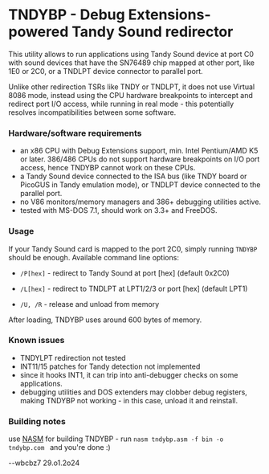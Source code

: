 # TNDYBP - Debug Extensions-powered Tandy Sound redirector

This utility allows to run applications using Tandy Sound device at port C0 with sound devices that have the SN76489 chip mapped at other port, like 1E0 or 2C0, or a TNDLPT device connector to parallel port.

Unlike other redirection TSRs like TNDY or TNDLPT, it does not use Virtual 8086 mode, instead using the CPU hardware breakpoints to intercept and redirect port I/O access, while running in real mode - this potentially resolves incompatibilities between some software.

### Hardware/software requirements

* an x86 CPU with Debug Extensions support, min. Intel Pentium/AMD K5 or later. 386/486 CPUs do not support hardware breakpoints on I/O port access, hence TNDYBP cannot work on these CPUs.
* a Tandy Sound device connected to the ISA bus (like TNDY board or PicoGUS in Tandy emulation mode), or TNDLPT device connected to the parallel port.
* no V86 monitors/memory managers and 386+ debugging utilities active. 
* tested with MS-DOS 7.1, should work on 3.3+ and FreeDOS.

### Usage

If your Tandy Sound card is mapped to the port 2C0, simply running `TNDYBP` should be enough. Available command line options:

* `/P[hex]` - redirect to Tandy Sound at port [hex] (default 0x2C0)

* `/L[hex]` - redirect to TNDLPT at LPT1/2/3 or port [hex] (default LPT1)

* `/U, /R`  - release and unload from memory

After loading, TNDYBP uses around 600 bytes of memory.

### Known issues

* TNDYLPT redirection not tested
* INT11/15 patches for Tandy detection not implemented
* since it hooks INT1, it can trip into anti-debugger checks on some applications.
* debugging utilities and DOS extenders may clobber debug registers, making TNDYBP not working - in this case, unload it and reinstall.

### Building notes

use [NASM](https://nasm.us) for building TNDYBP - run `nasm tndybp.asm -f bin -o tndybp.com ` and you're done :)



--wbcbz7 29.o1.2o24